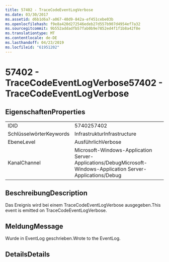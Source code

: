 ```yaml
---
title: 57402 - TraceCodeEventLogVerbose
ms.date: 03/30/2017
ms.assetid: d6b1d6a7-a067-40d9-842a-ef451cebe03b
ms.openlocfilehash: f9e8a420d272546edeb27d557b907d4954ef7a32
ms.sourcegitcommit: 9b552addadfb57fab0b9e7852ed4f1f1b8a42f8e
ms.translationtype: MT
ms.contentlocale: de-DE
ms.lasthandoff: 04/23/2019
ms.locfileid: "61951202"
---
```

# <a name="57402---tracecodeeventlogverbose"></a><span data-ttu-id="92730-102">57402 - TraceCodeEventLogVerbose</span><span class="sxs-lookup"><span data-stu-id="92730-102">57402 - TraceCodeEventLogVerbose</span></span>
## <a name="properties"></a><span data-ttu-id="92730-103">Eigenschaften</span><span class="sxs-lookup"><span data-stu-id="92730-103">Properties</span></span>  
  
|||  
|-|-|  
|<span data-ttu-id="92730-104">ID</span><span class="sxs-lookup"><span data-stu-id="92730-104">ID</span></span>|<span data-ttu-id="92730-105">57402</span><span class="sxs-lookup"><span data-stu-id="92730-105">57402</span></span>|  
|<span data-ttu-id="92730-106">Schlüsselwörter</span><span class="sxs-lookup"><span data-stu-id="92730-106">Keywords</span></span>|<span data-ttu-id="92730-107">Infrastruktur</span><span class="sxs-lookup"><span data-stu-id="92730-107">Infrastructure</span></span>|  
|<span data-ttu-id="92730-108">Ebene</span><span class="sxs-lookup"><span data-stu-id="92730-108">Level</span></span>|<span data-ttu-id="92730-109">Ausführlich</span><span class="sxs-lookup"><span data-stu-id="92730-109">Verbose</span></span>|  
|<span data-ttu-id="92730-110">Kanal</span><span class="sxs-lookup"><span data-stu-id="92730-110">Channel</span></span>|<span data-ttu-id="92730-111">Microsoft-Windows-Application Server-Applications/Debug</span><span class="sxs-lookup"><span data-stu-id="92730-111">Microsoft-Windows-Application Server-Applications/Debug</span></span>|  
  
## <a name="description"></a><span data-ttu-id="92730-112">Beschreibung</span><span class="sxs-lookup"><span data-stu-id="92730-112">Description</span></span>  
 <span data-ttu-id="92730-113">Das Ereignis wird bei einem TraceCodeEventLogVerbose ausgegeben.</span><span class="sxs-lookup"><span data-stu-id="92730-113">This event is emitted on TraceCodeEventLogVerbose.</span></span>  
  
## <a name="message"></a><span data-ttu-id="92730-114">Meldung</span><span class="sxs-lookup"><span data-stu-id="92730-114">Message</span></span>  
 <span data-ttu-id="92730-115">Wurde in EventLog geschrieben.</span><span class="sxs-lookup"><span data-stu-id="92730-115">Wrote to the EventLog.</span></span>  
  
## <a name="details"></a><span data-ttu-id="92730-116">Details</span><span class="sxs-lookup"><span data-stu-id="92730-116">Details</span></span>
